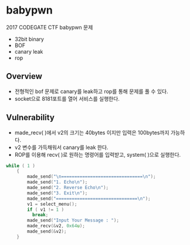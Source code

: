 # babypwn

2017 CODEGATE CTF babypwn 문제

  - 32bit binary
  - BOF
  - canary leak
  - rop

## Overview

  - 전형적인 bof 문제로 canary를 leak하고 rop를 통해 문제를 풀 수 있다.
  - socket으로 8181포트를 열어 서비스를 실행한다.

## Vulnerability

- made_recv( )에서 v2의 크기는 40bytes 이지만 입력은 100bytes까지 가능하다.
- v2 변수를 가득채워서 canary를 leak 한다.
- ROP를 이용해 recv( )로 원하는 명령어를 입력받고, system( )으로 실행한다.

```c
while ( 1 )
    {
        made_send("\n===============================\n");
        made_send("1. Echo\n");
        made_send("2. Reverse Echo\n");
        made_send("3. Exit\n");
        made_send("===============================\n");
        v1 = select_menu();
        if ( v1 != 1 )
          break;
        made_send("Input Your Message : ");
        made_recv(&v2, 0x64u);
        made_send(&v2);
    }
```

